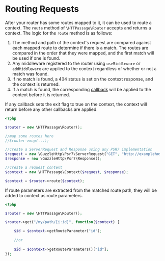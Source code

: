 <h1>Routing Requests</span></h1>

After your router has some routes mapped to it, it can be used to route a context.  The `route` method of `\HTTPassage\Router` accepts and returns a context.  The logic for the `route` method is as follows:

1. The method and path of the context's request are compared against each mapped route to determine if there is a match.  The routes are compared in the order that they were mapped, and the first match will be used if one is found.
2. Any middleware registered to the router using `useMiddleware` or `addMiddleware` are applied to the context regardless of whether or not a match was found. 
3. If no match is found, a 404 status is set on the context response, and the context is returned.
4. If a match is found, the corresponding [callback](../callbackhandlers/README.md) will be applied to the context before it is returned.

If any callback sets the exit flag to true on the context, the context will return before any other callbacks are applied.


```php
<?php

$router = new \HTTPassage\Router();

//map some routes here
//$router->map(...);

//create a ServerRequest and Response using any PSR7 implementation
$request = new \GuzzleHttp\Psr7\ServerRequest("GET", "http://examplehost/some/path");
$response = new \GuzzleHttp\Psr7\Response();

//create a request context
$context = new \HTTPassage\Context($request, $response);

$context = $router->route($context);
```
If route parameters are extracted from the matched route path, they will be added to context as route parameters.

```php
<?php

$router = new \HTTPassage\Router();

$router->get("/my/path/[i:id]", function($context) {

    $id = $context->getRouteParameter("id");
    
    //or
    
    $id = $context->getRouteParameters()["id"];
});
```